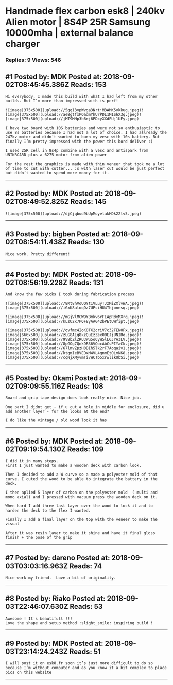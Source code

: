 # Handmade flex carbon esk8 &#124; 240kv Alien motor &#124; 8S4P 25R Samsung 10000mha &#124; external balance charger

### Replies: 9 Views: 546

## \#1 Posted by: MDK Posted at: 2018-09-02T08:45:45.386Z Reads: 153

```
Hi everybody, I made this build with what I had left from my other builds. But I’m more than impressed with is perf! 

![image|375x500](upload://5ggI3ypWvga3NrtjM3AMK5ykkug.jpeg)![image|375x500](upload://ae8gtfxPOadmYhUrPDL1M1S6X3q.jpeg)![image|375x500](upload://jMT9MHp3b6rj6PDcyXXdPUj1UEy.jpeg)

I have two board with 10S batteries and were not so enthusiastic to use 8s batteries because I had not a lot of choice. I had allready the 247kv motor and didn’t wanted to burn my vesc with 10s battery. But finally I’m pretty impressed with the power this bord deliver :) 

I used 25R cell in 8s4p combine with a vesc and antispark from UNIKBOARD plus a 6275 motor from alien power  

For the rest the graphics is made with thin veneer that took me a lot of time to cut with cutter... :s with laser cut would be just perfect but didn’t wanted to spend more money for it.
```

---
## \#2 Posted by: MDK Posted at: 2018-09-02T08:49:52.825Z Reads: 145

```
![image|375x500](upload://djCjqbud9bUpMoyelakHDk2Ztv5.jpeg)
```

---
## \#3 Posted by: bigben Posted at: 2018-09-02T08:54:11.438Z Reads: 130

```
Nice work. Pretty different!
```

---
## \#4 Posted by: MDK Posted at: 2018-09-02T08:56:19.228Z Reads: 131

```
And know the few picks I took during fabrication process 

![image|375x500](upload://8Kt8hVoUQYt1VLuyTJzMiZXlvWA.jpeg)![image|375x500](upload://iGxK8aloqDz7UPsiHU4Thjonesq.jpeg)

![image|375x500](upload://mGjVlMCW9YBmkv6rFLApRdxMXrq.jpeg)![image|375x500](upload://kLzU2x7PQF8yAAG42bPEtUWfipt.jpeg)

![image|375x500](upload://qvfmc4IoK0TX2criV7c32FENOFx.jpeg)![image|666x500](upload://zLG8ALg8kzQuEzZex00EJjUNIRo.jpeg)![image|375x500](upload://9V8bZlZRU3Wu5o6yW5lL6JYA3LV.jpeg)![image|375x500](upload://8pGOg7QnkDB36VQocAbCsPIYaCk.jpeg)![image|375x500](upload://67lmvZpzH0BIh5lk2rF7Aoqaiv1.jpeg)![image|375x500](upload://ktgmIeBVEDxM4VL4gnmEtOLmNK8.jpeg)![image|375x500](upload://cqNjXMyvmTi7WCTb5xrwlikUbSi.jpeg)
```

---
## \#5 Posted by: Okami Posted at: 2018-09-02T09:09:55.116Z Reads: 108

```
Board and grip tape design does look really nice. Nice job.

One part I didnt get - if u cut a hole in middle for enclosure, did u add another layer - for the looks at the end?

I do like the vintage / old wood look it has
```

---
## \#6 Posted by: MDK Posted at: 2018-09-02T09:19:54.130Z Reads: 109

```
I did it in many steps. 
First I just wanted to make a wooden deck with carbon look. 

Then I decided to add a W curve so a made a polyester mold of that curve. I cuted the wood to be able to integrate the battery in the deck. 

I then aplied 5 layer of carbon on the polyester mold  ( multi and mono axial) and I pressed with vacuum press the wooden deck on it.

When hard I add three last layer over the wood to lock it and to harden the deck to the flex I wanted. 

Finally I add a final layer on the top with the veneer to make the visual

After it was resin layer to make it shine and have it final gloss finish + the pose of the grip
```

---
## \#7 Posted by: dareno Posted at: 2018-09-03T03:03:16.963Z Reads: 74

```
Nice work my friend.  Love a bit of originality.
```

---
## \#8 Posted by: Riako Posted at: 2018-09-03T22:46:07.630Z Reads: 53

```
Awesome ! It's beautifull !!! 
Love the shape and setup method :slight_smile: inspiring build !
```

---
## \#9 Posted by: MDK Posted at: 2018-09-03T23:14:24.243Z Reads: 51

```
I will post it on esk8.fr soon it’s just more difficult to do so because I’m without computer and as you know it a bit complex to place pics on this website
```

---
